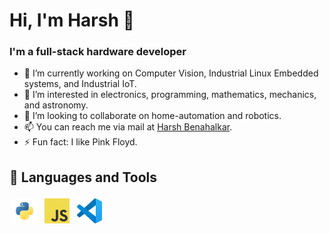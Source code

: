 # Hi, I'm Harsh 👋

### I'm a full-stack hardware developer

- 🌱 I’m currently working on Computer Vision, Industrial Linux Embedded systems, and Industrial IoT.
- 👀 I’m interested in electronics, programming, mathematics, mechanics, and astronomy.
- 🤖 I’m looking to collaborate on home-automation and robotics.
- 📫 You can reach me via mail at [Harsh Benahalkar](mailto:harsh.benahalkar.s@gmail.com).
- ⚡ Fun fact: I like Pink Floyd.

## 🧰 Languages and Tools
<p align="left">
<img src="https://raw.githubusercontent.com/github/explore/80688e429a7d4ef2fca1e82350fe8e3517d3494d/topics/python/python.png" alt="Python" height="40" style="vertical-align:top; margin:4px">
<img src="https://raw.githubusercontent.com/github/explore/80688e429a7d4ef2fca1e82350fe8e3517d3494d/topics/javascript/javascript.png" alt="Javascript" height="40" style="vertical-align:top; margin:4px">
<img src="https://raw.githubusercontent.com/github/explore/80688e429a7d4ef2fca1e82350fe8e3517d3494d/topics/visual-studio-code/visual-studio-code.png" alt="VS Code" height="40" style="vertical-align:top; margin:4px">
</p>

<!---
benahalkar/benahalkar is a ✨ special ✨ repository because its `README.md` (this file) appears on your GitHub profile.
You can click the Preview link to take a look at your changes.
--->
